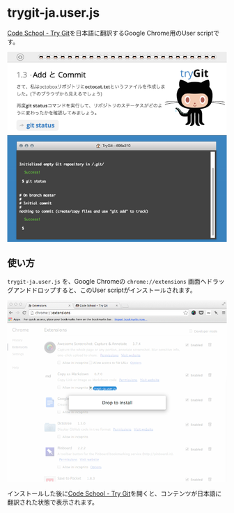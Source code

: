 trygit-ja.user.js
=================

[Code School - Try Git](https://try.github.io/)を日本語に翻訳するGoogle Chrome用のUser scriptです。

![](./images/ss.png)

## 使い方

`trygit-ja.user.js` を、Google Chromeの `chrome://extensions`
画面へドラッグアンドドロップすると、このUser scriptがインストールされます。

![](./images/d-and-d.png)

インストールした後に[Code School - Try Git](https://try.github.io/)を開くと、コンテンツが日本語に翻訳された状態で表示されます。
